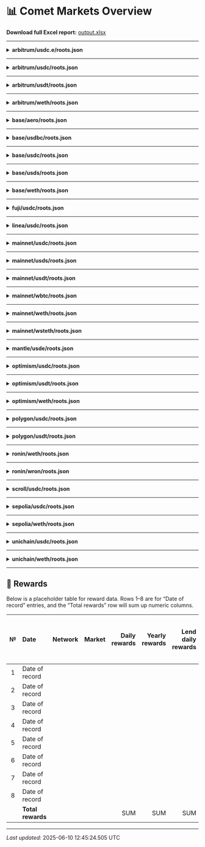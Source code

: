# 📊 Comet Markets Overview

**Download full Excel report:** [output.xlsx](output.xlsx)

---

<details>
<summary><strong>arbitrum/usdc.e/roots.json</strong></summary>

**Contracts**
  |  #  | Name           | Address                                    | Note                        |
  | :-: | :------------- | :----------------------------------------- | :-------------------------- |
  |  1  | Comet          | 0xA5EDBDD9646f8dFF606d7448e414884C7d905dCA | Market / comet              |
  |  2  | Configurator   | 0xb21b06D71c75973babdE35b49fFDAc3F82Ad3775 | Configurator implementation |
  |  3  | Rewards        | 0x88730d254A2f7e6AC8388c3198aFd694bA9f7fae | Rewards contract            |
  |  4  | BridgeReceiver | 0x42480C37B249e33aABaf4c22B20235656bd38068 | BridgeReceiver contract     |
  |  5  | Bulker         | 0xbdE8F31D2DdDA895264e27DD990faB3DC87b372d | Bulker contract             |

**Curve**
  |  #  | Name       |              Value |
  | :-: | :--------- | -----------------: |
  |  1  | supplyKink | 900000000000000000 |
  |  2  | borrowKink | 900000000000000000 |

**Collaterals**
  |  #  | Address | Decimals |
  | :-: | :------ | -------: |

</details>

---

<details>
<summary><strong>arbitrum/usdc/roots.json</strong></summary>

**Contracts**
  |  #  | Name           | Address                                    | Note                        |
  | :-: | :------------- | :----------------------------------------- | :-------------------------- |
  |  1  | Comet          | 0x9c4ec768c28520B50860ea7a15bd7213a9fF58bf | Market / comet              |
  |  2  | Configurator   | 0xb21b06D71c75973babdE35b49fFDAc3F82Ad3775 | Configurator implementation |
  |  3  | Rewards        | 0x88730d254A2f7e6AC8388c3198aFd694bA9f7fae | Rewards contract            |
  |  4  | BridgeReceiver | 0x42480C37B249e33aABaf4c22B20235656bd38068 | BridgeReceiver contract     |
  |  5  | Bulker         | 0xbdE8F31D2DdDA895264e27DD990faB3DC87b372d | Bulker contract             |

**Curve**
  |  #  | Name       |              Value |
  | :-: | :--------- | -----------------: |
  |  1  | supplyKink | 900000000000000000 |
  |  2  | borrowKink | 900000000000000000 |

**Collaterals**
  |  #  | Address | Decimals |
  | :-: | :------ | -------: |

</details>

---

<details>
<summary><strong>arbitrum/usdt/roots.json</strong></summary>

**Contracts**
  |  #  | Name           | Address                                    | Note                        |
  | :-: | :------------- | :----------------------------------------- | :-------------------------- |
  |  1  | Comet          | 0xd98Be00b5D27fc98112BdE293e487f8D4cA57d07 | Market / comet              |
  |  2  | Configurator   | 0xb21b06D71c75973babdE35b49fFDAc3F82Ad3775 | Configurator implementation |
  |  3  | Rewards        | 0x88730d254A2f7e6AC8388c3198aFd694bA9f7fae | Rewards contract            |
  |  4  | BridgeReceiver | 0x42480C37B249e33aABaf4c22B20235656bd38068 | BridgeReceiver contract     |
  |  5  | Bulker         | 0xbdE8F31D2DdDA895264e27DD990faB3DC87b372d | Bulker contract             |

**Curve**
  |  #  | Name       |              Value |
  | :-: | :--------- | -----------------: |
  |  1  | supplyKink | 900000000000000000 |
  |  2  | borrowKink | 900000000000000000 |

**Collaterals**
  |  #  | Address | Decimals |
  | :-: | :------ | -------: |

</details>

---

<details>
<summary><strong>arbitrum/weth/roots.json</strong></summary>

**Contracts**
  |  #  | Name           | Address                                    | Note                        |
  | :-: | :------------- | :----------------------------------------- | :-------------------------- |
  |  1  | Comet          | 0x6f7D514bbD4aFf3BcD1140B7344b32f063dEe486 | Market / comet              |
  |  2  | Configurator   | 0xb21b06D71c75973babdE35b49fFDAc3F82Ad3775 | Configurator implementation |
  |  3  | Rewards        | 0x88730d254A2f7e6AC8388c3198aFd694bA9f7fae | Rewards contract            |
  |  4  | BridgeReceiver | 0x42480C37B249e33aABaf4c22B20235656bd38068 | BridgeReceiver contract     |
  |  5  | Bulker         | 0xbdE8F31D2DdDA895264e27DD990faB3DC87b372d | Bulker contract             |

**Curve**
  |  #  | Name       |              Value |
  | :-: | :--------- | -----------------: |
  |  1  | supplyKink | 900000000000000000 |
  |  2  | borrowKink | 900000000000000000 |

**Collaterals**
  |  #  | Address | Decimals |
  | :-: | :------ | -------: |

</details>

---

<details>
<summary><strong>base/aero/roots.json</strong></summary>

**Contracts**
  |  #  | Name           | Address                                    | Note                        |
  | :-: | :------------- | :----------------------------------------- | :-------------------------- |
  |  1  | Comet          | 0x784efeB622244d2348d4F2522f8860B96fbEcE89 | Market / comet              |
  |  2  | Configurator   | 0x45939657d1CA34A8FA39A924B71D28Fe8431e581 | Configurator implementation |
  |  3  | Rewards        | 0x123964802e6ABabBE1Bc9547D72Ef1B69B00A6b1 | Rewards contract            |
  |  4  | BridgeReceiver | 0x18281dfC4d00905DA1aaA6731414EABa843c468A | BridgeReceiver contract     |
  |  5  | Bulker         | 0x78D0677032A35c63D142a48A2037048871212a8C | Bulker contract             |

**Curve**
  |  #  | Name       |              Value |
  | :-: | :--------- | -----------------: |
  |  1  | supplyKink | 850000000000000000 |
  |  2  | borrowKink | 850000000000000000 |

**Collaterals**
  |  #  | Address | Decimals |
  | :-: | :------ | -------: |

</details>

---

<details>
<summary><strong>base/usdbc/roots.json</strong></summary>

**Contracts**
  |  #  | Name           | Address                                    | Note                        |
  | :-: | :------------- | :----------------------------------------- | :-------------------------- |
  |  1  | Comet          | 0x9c4ec768c28520B50860ea7a15bd7213a9fF58bf | Market / comet              |
  |  2  | Configurator   | 0x45939657d1CA34A8FA39A924B71D28Fe8431e581 | Configurator implementation |
  |  3  | Rewards        | 0x123964802e6ABabBE1Bc9547D72Ef1B69B00A6b1 | Rewards contract            |
  |  4  | BridgeReceiver | 0x18281dfC4d00905DA1aaA6731414EABa843c468A | BridgeReceiver contract     |
  |  5  | Bulker         | 0x78D0677032A35c63D142a48A2037048871212a8C | Bulker contract             |

**Curve**
  |  #  | Name       |              Value |
  | :-: | :--------- | -----------------: |
  |  1  | supplyKink | 850000000000000000 |
  |  2  | borrowKink | 850000000000000000 |

**Collaterals**
  |  #  | Address | Decimals |
  | :-: | :------ | -------: |

</details>

---

<details>
<summary><strong>base/usdc/roots.json</strong></summary>

**Contracts**
  |  #  | Name           | Address                                    | Note                        |
  | :-: | :------------- | :----------------------------------------- | :-------------------------- |
  |  1  | Comet          | 0xb125E6687d4313864e53df431d5425969c15Eb2F | Market / comet              |
  |  2  | Configurator   | 0x45939657d1CA34A8FA39A924B71D28Fe8431e581 | Configurator implementation |
  |  3  | Rewards        | 0x123964802e6ABabBE1Bc9547D72Ef1B69B00A6b1 | Rewards contract            |
  |  4  | BridgeReceiver | 0x18281dfC4d00905DA1aaA6731414EABa843c468A | BridgeReceiver contract     |
  |  5  | Bulker         | 0x78D0677032A35c63D142a48A2037048871212a8C | Bulker contract             |

**Curve**
  |  #  | Name       |              Value |
  | :-: | :--------- | -----------------: |
  |  1  | supplyKink | 900000000000000000 |
  |  2  | borrowKink | 900000000000000000 |

**Collaterals**
  |  #  | Address | Decimals |
  | :-: | :------ | -------: |

</details>

---

<details>
<summary><strong>base/usds/roots.json</strong></summary>

**Contracts**
  |  #  | Name           | Address                                    | Note                        |
  | :-: | :------------- | :----------------------------------------- | :-------------------------- |
  |  1  | Comet          | 0x2c776041CCFe903071AF44aa147368a9c8EEA518 | Market / comet              |
  |  2  | Configurator   | 0x45939657d1CA34A8FA39A924B71D28Fe8431e581 | Configurator implementation |
  |  3  | Rewards        | 0x123964802e6ABabBE1Bc9547D72Ef1B69B00A6b1 | Rewards contract            |
  |  4  | BridgeReceiver | 0x18281dfC4d00905DA1aaA6731414EABa843c468A | BridgeReceiver contract     |
  |  5  | Bulker         | 0x78D0677032A35c63D142a48A2037048871212a8C | Bulker contract             |

**Curve**
  |  #  | Name       |              Value |
  | :-: | :--------- | -----------------: |
  |  1  | supplyKink | 900000000000000000 |
  |  2  | borrowKink | 900000000000000000 |

**Collaterals**
  |  #  | Address | Decimals |
  | :-: | :------ | -------: |

</details>

---

<details>
<summary><strong>base/weth/roots.json</strong></summary>

**Contracts**
  |  #  | Name           | Address                                    | Note                        |
  | :-: | :------------- | :----------------------------------------- | :-------------------------- |
  |  1  | Comet          | 0x46e6b214b524310239732D51387075E0e70970bf | Market / comet              |
  |  2  | Configurator   | 0x45939657d1CA34A8FA39A924B71D28Fe8431e581 | Configurator implementation |
  |  3  | Rewards        | 0x123964802e6ABabBE1Bc9547D72Ef1B69B00A6b1 | Rewards contract            |
  |  4  | BridgeReceiver | 0x18281dfC4d00905DA1aaA6731414EABa843c468A | BridgeReceiver contract     |
  |  5  | Bulker         | 0x78D0677032A35c63D142a48A2037048871212a8C | Bulker contract             |

**Curve**
  |  #  | Name       |              Value |
  | :-: | :--------- | -----------------: |
  |  1  | supplyKink | 900000000000000000 |
  |  2  | borrowKink | 900000000000000000 |

**Collaterals**
  |  #  | Address | Decimals |
  | :-: | :------ | -------: |

</details>

---

<details>
<summary><strong>fuji/usdc/roots.json</strong></summary>

**Contracts**
  |  #  | Name         | Address                                    | Note                        |
  | :-: | :----------- | :----------------------------------------- | :-------------------------- |
  |  1  | Comet        | 0x59BF4753899C20EA152dEefc6f6A14B2a5CC3021 | Market / comet              |
  |  2  | Configurator | 0x8c083632099CBA949EA61A3044DB1B5A27818b20 | Configurator implementation |
  |  3  | Rewards      | 0x7CA364f9C4257FE2E22d503dD0E3f1c1Db41591d | Rewards contract            |

**Curve**
  |  #  | Name       |              Value |
  | :-: | :--------- | -----------------: |
  |  1  | supplyKink | 800000000000000000 |
  |  2  | borrowKink | 800000000000000000 |

**Collaterals**
  |  #  | Address | Decimals |
  | :-: | :------ | -------: |

</details>

---

<details>
<summary><strong>linea/usdc/roots.json</strong></summary>

**Contracts**
  |  #  | Name           | Address                                    | Note                        |
  | :-: | :------------- | :----------------------------------------- | :-------------------------- |
  |  1  | Comet          | 0x8D38A3d6B3c3B7d96D6536DA7Eef94A9d7dbC991 | Market / comet              |
  |  2  | Configurator   | 0x970FfD8E335B8fa4cd5c869c7caC3a90671d5Dc3 | Configurator implementation |
  |  3  | Rewards        | 0x2c7118c4C88B9841FCF839074c26Ae8f035f2921 | Rewards contract            |
  |  4  | BridgeReceiver | 0x1F71901daf98d70B4BAF40DE080321e5C2676856 | BridgeReceiver contract     |
  |  5  | Bulker         | 0x023ee795361B28cDbB94e302983578486A0A5f1B | Bulker contract             |

**Curve**
  |  #  | Name       |              Value |
  | :-: | :--------- | -----------------: |
  |  1  | supplyKink | 900000000000000000 |
  |  2  | borrowKink | 900000000000000000 |

**Collaterals**
  |  #  | Address | Decimals |
  | :-: | :------ | -------: |

</details>

---

<details>
<summary><strong>mainnet/usdc/roots.json</strong></summary>

**Contracts**
  |  #  | Name         | Address                                    | Note                        |
  | :-: | :----------- | :----------------------------------------- | :-------------------------- |
  |  1  | Comet        | 0xc3d688B66703497DAA19211EEdff47f25384cdc3 | Market / comet              |
  |  2  | Configurator | 0x316f9708bB98af7dA9c68C1C3b5e79039cD336E3 | Configurator implementation |
  |  3  | Rewards      | 0x1B0e765F6224C21223AeA2af16c1C46E38885a40 | Rewards contract            |
  |  4  | Bulker       | 0xa397a8C2086C554B531c02E29f3291c9704B00c7 | Bulker contract             |

**Curve**
  |  #  | Name       |              Value |
  | :-: | :--------- | -----------------: |
  |  1  | supplyKink | 900000000000000000 |
  |  2  | borrowKink | 900000000000000000 |

**Collaterals**
  |  #  | Address | Decimals |
  | :-: | :------ | -------: |

</details>

---

<details>
<summary><strong>mainnet/usds/roots.json</strong></summary>

**Contracts**
  |  #  | Name         | Address                                    | Note                        |
  | :-: | :----------- | :----------------------------------------- | :-------------------------- |
  |  1  | Comet        | 0x5D409e56D886231aDAf00c8775665AD0f9897b56 | Market / comet              |
  |  2  | Configurator | 0x316f9708bB98af7dA9c68C1C3b5e79039cD336E3 | Configurator implementation |
  |  3  | Rewards      | 0x1B0e765F6224C21223AeA2af16c1C46E38885a40 | Rewards contract            |
  |  4  | Bulker       | 0xa397a8C2086C554B531c02E29f3291c9704B00c7 | Bulker contract             |

**Curve**
  |  #  | Name       |              Value |
  | :-: | :--------- | -----------------: |
  |  1  | supplyKink | 900000000000000000 |
  |  2  | borrowKink | 900000000000000000 |

**Collaterals**
  |  #  | Address | Decimals |
  | :-: | :------ | -------: |

</details>

---

<details>
<summary><strong>mainnet/usdt/roots.json</strong></summary>

**Contracts**
  |  #  | Name         | Address                                    | Note                        |
  | :-: | :----------- | :----------------------------------------- | :-------------------------- |
  |  1  | Comet        | 0x3Afdc9BCA9213A35503b077a6072F3D0d5AB0840 | Market / comet              |
  |  2  | Configurator | 0x316f9708bB98af7dA9c68C1C3b5e79039cD336E3 | Configurator implementation |
  |  3  | Rewards      | 0x1B0e765F6224C21223AeA2af16c1C46E38885a40 | Rewards contract            |
  |  4  | Bulker       | 0xa397a8C2086C554B531c02E29f3291c9704B00c7 | Bulker contract             |

**Curve**
  |  #  | Name       |              Value |
  | :-: | :--------- | -----------------: |
  |  1  | supplyKink | 900000000000000000 |
  |  2  | borrowKink | 900000000000000000 |

**Collaterals**
  |  #  | Address | Decimals |
  | :-: | :------ | -------: |

</details>

---

<details>
<summary><strong>mainnet/wbtc/roots.json</strong></summary>

**Contracts**
  |  #  | Name         | Address                                    | Note                        |
  | :-: | :----------- | :----------------------------------------- | :-------------------------- |
  |  1  | Comet        | 0xe85Dc543813B8c2CFEaAc371517b925a166a9293 | Market / comet              |
  |  2  | Configurator | 0x316f9708bB98af7dA9c68C1C3b5e79039cD336E3 | Configurator implementation |
  |  3  | Rewards      | 0x1B0e765F6224C21223AeA2af16c1C46E38885a40 | Rewards contract            |
  |  4  | Bulker       | 0xa397a8C2086C554B531c02E29f3291c9704B00c7 | Bulker contract             |

**Curve**
  |  #  | Name       |              Value |
  | :-: | :--------- | -----------------: |
  |  1  | supplyKink | 850000000000000000 |
  |  2  | borrowKink | 850000000000000000 |

**Collaterals**
  |  #  | Address | Decimals |
  | :-: | :------ | -------: |

</details>

---

<details>
<summary><strong>mainnet/weth/roots.json</strong></summary>

**Contracts**
  |  #  | Name         | Address                                    | Note                        |
  | :-: | :----------- | :----------------------------------------- | :-------------------------- |
  |  1  | Comet        | 0xA17581A9E3356d9A858b789D68B4d866e593aE94 | Market / comet              |
  |  2  | Configurator | 0x316f9708bB98af7dA9c68C1C3b5e79039cD336E3 | Configurator implementation |
  |  3  | Rewards      | 0x1B0e765F6224C21223AeA2af16c1C46E38885a40 | Rewards contract            |
  |  4  | Bulker       | 0xa397a8C2086C554B531c02E29f3291c9704B00c7 | Bulker contract             |

**Curve**
  |  #  | Name       |              Value |
  | :-: | :--------- | -----------------: |
  |  1  | supplyKink | 900000000000000000 |
  |  2  | borrowKink | 900000000000000000 |

**Collaterals**
  |  #  | Address | Decimals |
  | :-: | :------ | -------: |

</details>

---

<details>
<summary><strong>mainnet/wsteth/roots.json</strong></summary>

**Contracts**
  |  #  | Name         | Address                                    | Note                        |
  | :-: | :----------- | :----------------------------------------- | :-------------------------- |
  |  1  | Comet        | 0x3D0bb1ccaB520A66e607822fC55BC921738fAFE3 | Market / comet              |
  |  2  | Configurator | 0x316f9708bB98af7dA9c68C1C3b5e79039cD336E3 | Configurator implementation |
  |  3  | Rewards      | 0x1B0e765F6224C21223AeA2af16c1C46E38885a40 | Rewards contract            |
  |  4  | Bulker       | 0x2c776041CCFe903071AF44aa147368a9c8EEA518 | Bulker contract             |

**Curve**
  |  #  | Name       |              Value |
  | :-: | :--------- | -----------------: |
  |  1  | supplyKink | 850000000000000000 |
  |  2  | borrowKink | 850000000000000000 |

**Collaterals**
  |  #  | Address | Decimals |
  | :-: | :------ | -------: |

</details>

---

<details>
<summary><strong>mantle/usde/roots.json</strong></summary>

**Contracts**
  |  #  | Name           | Address                                    | Note                        |
  | :-: | :------------- | :----------------------------------------- | :-------------------------- |
  |  1  | Comet          | 0x606174f62cd968d8e684c645080fa694c1D7786E | Market / comet              |
  |  2  | Configurator   | 0xb77Cd4cD000957283D8BAf53cD782ECf029cF7DB | Configurator implementation |
  |  3  | Rewards        | 0xCd83CbBFCE149d141A5171C3D6a0F0fCCeE225Ab | Rewards contract            |
  |  4  | BridgeReceiver | 0xc91EcA15747E73d6dd7f616C49dAFF37b9F1B604 | BridgeReceiver contract     |
  |  5  | Bulker         | 0x67DFCa85CcEEFA2C5B1dB4DEe3BEa716A28B9baa | Bulker contract             |

**Curve**
  |  #  | Name       |              Value |
  | :-: | :--------- | -----------------: |
  |  1  | supplyKink | 900000000000000000 |
  |  2  | borrowKink | 900000000000000000 |

**Collaterals**
  |  #  | Address | Decimals |
  | :-: | :------ | -------: |

</details>

---

<details>
<summary><strong>optimism/usdc/roots.json</strong></summary>

**Contracts**
  |  #  | Name           | Address                                    | Note                        |
  | :-: | :------------- | :----------------------------------------- | :-------------------------- |
  |  1  | Comet          | 0x2e44e174f7D53F0212823acC11C01A11d58c5bCB | Market / comet              |
  |  2  | Configurator   | 0x84E93EC6170ED630f5ebD89A1AAE72d4F63f2713 | Configurator implementation |
  |  3  | Rewards        | 0x443EA0340cb75a160F31A440722dec7b5bc3C2E9 | Rewards contract            |
  |  4  | BridgeReceiver | 0xC3a73A70d1577CD5B02da0bA91C0Afc8fA434DAF | BridgeReceiver contract     |
  |  5  | Bulker         | 0xcb3643CC8294B23171272845473dEc49739d4Ba3 | Bulker contract             |

**Curve**
  |  #  | Name       |              Value |
  | :-: | :--------- | -----------------: |
  |  1  | supplyKink | 900000000000000000 |
  |  2  | borrowKink | 900000000000000000 |

**Collaterals**
  |  #  | Address | Decimals |
  | :-: | :------ | -------: |

</details>

---

<details>
<summary><strong>optimism/usdt/roots.json</strong></summary>

**Contracts**
  |  #  | Name           | Address                                    | Note                        |
  | :-: | :------------- | :----------------------------------------- | :-------------------------- |
  |  1  | Comet          | 0x995E394b8B2437aC8Ce61Ee0bC610D617962B214 | Market / comet              |
  |  2  | Configurator   | 0x84E93EC6170ED630f5ebD89A1AAE72d4F63f2713 | Configurator implementation |
  |  3  | Rewards        | 0x443EA0340cb75a160F31A440722dec7b5bc3C2E9 | Rewards contract            |
  |  4  | BridgeReceiver | 0xC3a73A70d1577CD5B02da0bA91C0Afc8fA434DAF | BridgeReceiver contract     |
  |  5  | Bulker         | 0xcb3643CC8294B23171272845473dEc49739d4Ba3 | Bulker contract             |

**Curve**
  |  #  | Name       |              Value |
  | :-: | :--------- | -----------------: |
  |  1  | supplyKink | 900000000000000000 |
  |  2  | borrowKink | 900000000000000000 |

**Collaterals**
  |  #  | Address | Decimals |
  | :-: | :------ | -------: |

</details>

---

<details>
<summary><strong>optimism/weth/roots.json</strong></summary>

**Contracts**
  |  #  | Name           | Address                                    | Note                        |
  | :-: | :------------- | :----------------------------------------- | :-------------------------- |
  |  1  | Comet          | 0xE36A30D249f7761327fd973001A32010b521b6Fd | Market / comet              |
  |  2  | Configurator   | 0x84E93EC6170ED630f5ebD89A1AAE72d4F63f2713 | Configurator implementation |
  |  3  | Rewards        | 0x443EA0340cb75a160F31A440722dec7b5bc3C2E9 | Rewards contract            |
  |  4  | BridgeReceiver | 0xC3a73A70d1577CD5B02da0bA91C0Afc8fA434DAF | BridgeReceiver contract     |
  |  5  | Bulker         | 0xcb3643CC8294B23171272845473dEc49739d4Ba3 | Bulker contract             |

**Curve**
  |  #  | Name       |              Value |
  | :-: | :--------- | -----------------: |
  |  1  | supplyKink | 900000000000000000 |
  |  2  | borrowKink | 900000000000000000 |

**Collaterals**
  |  #  | Address | Decimals |
  | :-: | :------ | -------: |

</details>

---

<details>
<summary><strong>polygon/usdc/roots.json</strong></summary>

**Contracts**
  |  #  | Name           | Address                                    | Note                        |
  | :-: | :------------- | :----------------------------------------- | :-------------------------- |
  |  1  | Comet          | 0xF25212E676D1F7F89Cd72fFEe66158f541246445 | Market / comet              |
  |  2  | Configurator   | 0x83E0F742cAcBE66349E3701B171eE2487a26e738 | Configurator implementation |
  |  3  | Rewards        | 0x45939657d1CA34A8FA39A924B71D28Fe8431e581 | Rewards contract            |
  |  4  | BridgeReceiver | 0x18281dfC4d00905DA1aaA6731414EABa843c468A | BridgeReceiver contract     |
  |  5  | Bulker         | 0x59e242D352ae13166B4987aE5c990C232f7f7CD6 | Bulker contract             |

**Curve**
  |  #  | Name       |              Value |
  | :-: | :--------- | -----------------: |
  |  1  | supplyKink | 900000000000000000 |
  |  2  | borrowKink | 900000000000000000 |

**Collaterals**
  |  #  | Address | Decimals |
  | :-: | :------ | -------: |

</details>

---

<details>
<summary><strong>polygon/usdt/roots.json</strong></summary>

**Contracts**
  |  #  | Name           | Address                                    | Note                        |
  | :-: | :------------- | :----------------------------------------- | :-------------------------- |
  |  1  | Comet          | 0xaeB318360f27748Acb200CE616E389A6C9409a07 | Market / comet              |
  |  2  | Configurator   | 0x83E0F742cAcBE66349E3701B171eE2487a26e738 | Configurator implementation |
  |  3  | Rewards        | 0x45939657d1CA34A8FA39A924B71D28Fe8431e581 | Rewards contract            |
  |  4  | BridgeReceiver | 0x18281dfC4d00905DA1aaA6731414EABa843c468A | BridgeReceiver contract     |
  |  5  | Bulker         | 0x59e242D352ae13166B4987aE5c990C232f7f7CD6 | Bulker contract             |

**Curve**
  |  #  | Name       |              Value |
  | :-: | :--------- | -----------------: |
  |  1  | supplyKink | 900000000000000000 |
  |  2  | borrowKink | 900000000000000000 |

**Collaterals**
  |  #  | Address | Decimals |
  | :-: | :------ | -------: |

</details>

---

<details>
<summary><strong>ronin/weth/roots.json</strong></summary>

**Contracts**
  |  #  | Name           | Address                                    | Note                        |
  | :-: | :------------- | :----------------------------------------- | :-------------------------- |
  |  1  | Comet          | 0x4006eD4097Ee51c09A04c3B0951D28CCf19e6DFE | Market / comet              |
  |  2  | Configurator   | 0x966c72F456FC248D458784EF3E0b6d042be115F2 | Configurator implementation |
  |  3  | Rewards        | 0x31CdEe8609Bc15fD33cc525f101B70a81b2B1E59 | Rewards contract            |
  |  4  | BridgeReceiver | 0x2c7EfA766338D33B9192dB1fB5D170Bdc03ef3F9 | BridgeReceiver contract     |
  |  5  | Bulker         | 0x840281FaD56DD88afba052B7F18Be2A65796Ecc6 | Bulker contract             |

**Curve**
  |  #  | Name       |              Value |
  | :-: | :--------- | -----------------: |
  |  1  | supplyKink | 900000000000000000 |
  |  2  | borrowKink | 900000000000000000 |

**Collaterals**
  |  #  | Address | Decimals |
  | :-: | :------ | -------: |

</details>

---

<details>
<summary><strong>ronin/wron/roots.json</strong></summary>

**Contracts**
  |  #  | Name           | Address                                    | Note                        |
  | :-: | :------------- | :----------------------------------------- | :-------------------------- |
  |  1  | Comet          | 0xc0Afdbd1cEB621Ef576BA969ce9D4ceF78Dbc0c0 | Market / comet              |
  |  2  | Configurator   | 0x966c72F456FC248D458784EF3E0b6d042be115F2 | Configurator implementation |
  |  3  | Rewards        | 0x31CdEe8609Bc15fD33cc525f101B70a81b2B1E59 | Rewards contract            |
  |  4  | BridgeReceiver | 0x2c7EfA766338D33B9192dB1fB5D170Bdc03ef3F9 | BridgeReceiver contract     |
  |  5  | Bulker         | 0x840281FaD56DD88afba052B7F18Be2A65796Ecc6 | Bulker contract             |

**Curve**
  |  #  | Name       |              Value |
  | :-: | :--------- | -----------------: |
  |  1  | supplyKink | 850000000000000000 |
  |  2  | borrowKink | 850000000000000000 |

**Collaterals**
  |  #  | Address | Decimals |
  | :-: | :------ | -------: |

</details>

---

<details>
<summary><strong>scroll/usdc/roots.json</strong></summary>

**Contracts**
  |  #  | Name           | Address                                    | Note                        |
  | :-: | :------------- | :----------------------------------------- | :-------------------------- |
  |  1  | Comet          | 0xB2f97c1Bd3bf02f5e74d13f02E3e26F93D77CE44 | Market / comet              |
  |  2  | Configurator   | 0xECAB0bEEa3e5DEa0c35d3E69468EAC20098032D7 | Configurator implementation |
  |  3  | Rewards        | 0x70167D30964cbFDc315ECAe02441Af747bE0c5Ee | Rewards contract            |
  |  4  | BridgeReceiver | 0xC6bf5A64896D679Cf89843DbeC6c0f5d3C9b610D | BridgeReceiver contract     |
  |  5  | Bulker         | 0x53C6D04e3EC7031105bAeA05B36cBc3C987C56fA | Bulker contract             |

**Curve**
  |  #  | Name       |              Value |
  | :-: | :--------- | -----------------: |
  |  1  | supplyKink | 900000000000000000 |
  |  2  | borrowKink | 900000000000000000 |

**Collaterals**
  |  #  | Address | Decimals |
  | :-: | :------ | -------: |

</details>

---

<details>
<summary><strong>sepolia/usdc/roots.json</strong></summary>

**Contracts**
  |  #  | Name         | Address                                    | Note                        |
  | :-: | :----------- | :----------------------------------------- | :-------------------------- |
  |  1  | Comet        | 0xAec1F48e02Cfb822Be958B68C7957156EB3F0b6e | Market / comet              |
  |  2  | Configurator | 0xc28aD44975C614EaBe0Ed090207314549e1c6624 | Configurator implementation |
  |  3  | Rewards      | 0x8bF5b658bdF0388E8b482ED51B14aef58f90abfD | Rewards contract            |
  |  4  | Bulker       | 0x157c001bb1F8b33743B14483Be111C961d8e11dE | Bulker contract             |

**Curve**
  |  #  | Name       |              Value |
  | :-: | :--------- | -----------------: |
  |  1  | supplyKink | 850000000000000000 |
  |  2  | borrowKink | 850000000000000000 |

**Collaterals**
  |  #  | Address | Decimals |
  | :-: | :------ | -------: |

</details>

---

<details>
<summary><strong>sepolia/weth/roots.json</strong></summary>

**Contracts**
  |  #  | Name         | Address                                    | Note                        |
  | :-: | :----------- | :----------------------------------------- | :-------------------------- |
  |  1  | Comet        | 0x2943ac1216979aD8dB76D9147F64E61adc126e96 | Market / comet              |
  |  2  | Configurator | 0xc28aD44975C614EaBe0Ed090207314549e1c6624 | Configurator implementation |
  |  3  | Rewards      | 0x8bF5b658bdF0388E8b482ED51B14aef58f90abfD | Rewards contract            |
  |  4  | Bulker       | 0xaD0C044425D81a2E223f4CE699156900fead2Aaa | Bulker contract             |

**Curve**
  |  #  | Name       |              Value |
  | :-: | :--------- | -----------------: |
  |  1  | supplyKink | 900000000000000000 |
  |  2  | borrowKink | 900000000000000000 |

**Collaterals**
  |  #  | Address | Decimals |
  | :-: | :------ | -------: |

</details>

---

<details>
<summary><strong>unichain/usdc/roots.json</strong></summary>

**Contracts**
  |  #  | Name           | Address                                    | Note                        |
  | :-: | :------------- | :----------------------------------------- | :-------------------------- |
  |  1  | Comet          | 0x2c7118c4C88B9841FCF839074c26Ae8f035f2921 | Market / comet              |
  |  2  | Configurator   | 0x8df378453Ff9dEFFa513367CDF9b3B53726303e9 | Configurator implementation |
  |  3  | Rewards        | 0x6f7D514bbD4aFf3BcD1140B7344b32f063dEe486 | Rewards contract            |
  |  4  | BridgeReceiver | 0x4b5DeE60531a72C1264319Ec6A22678a4D0C8118 | BridgeReceiver contract     |
  |  5  | Bulker         | 0x58EbB8Db8b4FdF2dCbbB16E04c2F5b952963B514 | Bulker contract             |

**Curve**
  |  #  | Name       |              Value |
  | :-: | :--------- | -----------------: |
  |  1  | supplyKink | 900000000000000000 |
  |  2  | borrowKink | 900000000000000000 |

**Collaterals**
  |  #  | Address | Decimals |
  | :-: | :------ | -------: |

</details>

---

<details>
<summary><strong>unichain/weth/roots.json</strong></summary>

**Contracts**
  |  #  | Name           | Address                                    | Note                        |
  | :-: | :------------- | :----------------------------------------- | :-------------------------- |
  |  1  | Comet          | 0x6C987dDE50dB1dcDd32Cd4175778C2a291978E2a | Market / comet              |
  |  2  | Configurator   | 0x8df378453Ff9dEFFa513367CDF9b3B53726303e9 | Configurator implementation |
  |  3  | Rewards        | 0x6f7D514bbD4aFf3BcD1140B7344b32f063dEe486 | Rewards contract            |
  |  4  | BridgeReceiver | 0x4b5DeE60531a72C1264319Ec6A22678a4D0C8118 | BridgeReceiver contract     |
  |  5  | Bulker         | 0x58EbB8Db8b4FdF2dCbbB16E04c2F5b952963B514 | Bulker contract             |

**Curve**
  |  #  | Name       |              Value |
  | :-: | :--------- | -----------------: |
  |  1  | supplyKink | 900000000000000000 |
  |  2  | borrowKink | 900000000000000000 |

**Collaterals**
  |  #  | Address | Decimals |
  | :-: | :------ | -------: |

</details>

---

## 🎁 Rewards

Below is a placeholder table for reward data. Rows 1–8 are for “Date of record” entries, and the “Total rewards” row will sum up numeric columns.

|  №  | Date              | Network | Market | Daily rewards | Yearly rewards | Lend daily rewards | Borrow daily rewards | Lend APR boost | Borrow APR boost | Amount of COMP on Reward contract |
| :-: | :---------------- | :------ | :----- | ------------: | -------------: | -----------------: | -------------------: | -------------: | ---------------: | --------------------------------: |
|  1  | Date of record    |         |        |               |                |                    |                      |                |                  |                                   |
|  2  | Date of record    |         |        |               |                |                    |                      |                |                  |                                   |
|  3  | Date of record    |         |        |               |                |                    |                      |                |                  |                                   |
|  4  | Date of record    |         |        |               |                |                    |                      |                |                  |                                   |
|  5  | Date of record    |         |        |               |                |                    |                      |                |                  |                                   |
|  6  | Date of record    |         |        |               |                |                    |                      |                |                  |                                   |
|  7  | Date of record    |         |        |               |                |                    |                      |                |                  |                                   |
|  8  | Date of record    |         |        |               |                |                    |                      |                |                  |                                   |
|     | **Total rewards** |         |        |           SUM |            SUM |                SUM |                  SUM |            SUM |              SUM |                                   |

---

*Last updated:* 2025-06-10 12:45:24.505 UTC
